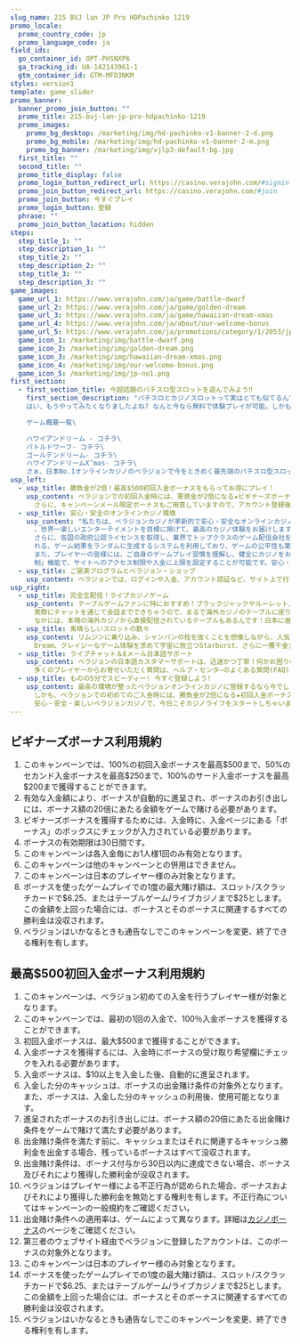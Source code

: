 ```yaml
---
slug_name: 215 BVJ lan JP Pro HDPachinko 1219
promo_locale:
  promo_country_code: jp
  promo_language_code: ja
field_ids:
  go_container_id: OPT-PHSNXP6
  ga_tracking_id: UA-142143961-1
  gtm_container_id: GTM-MFD3NKM
styles: version1
template: game_slider
promo_banner:
  banner_promo_join_button: ""
  promo_title: 215-bvj-lan-jp-pro-hdpachinko-1219
  promo_images:
    promo_bg_desktop: /marketing/img/hd-pachinko-v1-banner-2-d.png
    promo_bg_mobile: /marketing/img/hd-pachinko-v1-banner-2-m.png
    promo_bg_banner: /marketing/img/vjlp3-default-bg.jpg
  first_title: ""
  second_title: ""
  promo_title_display: false
  promo_login_button_redirect_url: https://casino.verajohn.com/#signin
  promo_join_button_redirect_url: https://casino.verajohn.com/#join
  promo_join_button: 今すぐプレイ
  promo_login_button: 登録 
  phrase: ""
  promo_join_button_location: hidden
steps:
  step_title_1: ""
  step_description_1: ""
  step_title_2: ""
  step_description_2: ""
  step_title_3: ""
  step_description_3: ""
game_images:
  game_url_1: https://www.verajohn.com/ja/game/battle-dwarf
  game_url_2: https://www.verajohn.com/ja/game/golden-dream
  game_url_3: https://www.verajohn.com/ja/game/hawaiian-dream-xmas
  game_url_4: https://www.verajohn.com/ja/about/our-welcome-bonus
  game_url_5: https://www.verajohn.com/ja/promotions/category/1/2053/jp-no1.20181123
  game_icon_1: /marketing/img/battle-dwarf.png
  game_icon_2: /marketing/img/golden-dream.png
  game_icon_3: /marketing/img/hawaiian-dream-xmas.png
  game_icon_4: /marketing/img/our-welcome-bonus.png
  game_icon_5: /marketing/img/jp-no1.png
first_section:
  - first_section_title: 今超話題のパチスロ型スロットを遊んでみよう‼
    first_section_description: "パチスロとカジノスロットって実はとても似てるんです!しかも統計的にはなんと還元率はパチンコ、パチスロよりもはるかに高い！?パチスロの一般的な還元率は約80%と言われています。カジノスロットだとなんと最低でも「95％」はあるんです‼\
    はい、もうやってみたくなりましたよね? なんと今なら無料で体験プレイが可能。しかもパチスロでもおなじみなゲーム概要がこの下からすべてチェックすることができちゃいます！\

    ゲーム概要一覧\

    ハワイアンドリーム - コチラ\
    バトルドワーフ- コチラ\
    ゴールデンドリーム- コチラ\
    ハワイアンドリームX’mas- コチラ\
    さぁ、日本No.1オンラインカジノのベラジョンで今をときめく最先端のパチスロ型スロットを堪能しましょう‼"
usp_left:
  - usp_title: 勝負金が2倍！最高$500初回入金ボーナスをもらってお得にプレイ！
    usp_content: ベラジョンでの初回入金時には、軍資金が2倍になる★ビギナーズボーナス★がお待ちしています！最高$500までもらえる、100%入金ボーナスを受け取って、いろんなゲームにトライしてみましょう！
      さらに、キャンペーンメール限定ボーナスもご用意していますので、アカウント登録後、キャンペーンメールの配信設定をオンにすることをお忘れなく♪
  - usp_title: 安心・安全のオンラインカジノ環境
    usp_content: "私たちは、ベラジョンカジノが革新的で安心・安全なオンラインカジノであり、食パン以来の大発明★と自負しています！経験豊富なプロ集団が\
      、世界一楽しいエンターテイメントを目標に掲げて、最高のカジノ体験をお届けします！
      さらに、各国の政府公認ライセンスを取得し、業界でトップクラスのゲーム配信会社を導入。カジノで遊べる製品は、ランダム・ナンバー・ジェネレーターと呼ば\
      れる、ゲーム結果をランダムに生成するシステムを利用しており、ゲームの公平性も第三者機関によって保証されています。
      また、プレイヤーの皆様には、ご自身のゲームプレイ習慣を理解し、健全にカジノをお楽しみいただきたいと思っています。当サイトでご利用いただける「自己規\
      制」機能で、サイトへのアクセス制限や入金に上限を設定することが可能です。安心・安全に、楽しくカジノライフを始めちゃおう！ "
  - usp_title: ご褒美プログラムとベラジョン・ショップ
    usp_content: ベラジョンでは、ログインや入金、アカウント認証など、サイト上で行うあらゆるアクションにより、ご褒美としてコインがもらえます。これらのコインは、ベラジョン・ショップでのお得なアイテムを購入時に使用できちゃいます！コインが増えるとレベルも更新され、入金ボーナス、フリースピン、特定のゲームで利用できるボーナスなど、様々なアイテムの購入が可能になります。期間限定アイテムやお得なアイテムも盛りだくさん！中には、キャッシュに変換できるコインもありますよ！ベラジョン・ショップでは様々な人気アイテムを多数取り揃えていますので、ぜひ合わせてご利用ください♪
usp_right:
  - usp_title: 完全生配信！ライブカジノゲーム
    usp_content: テーブルゲームファンに特におすすめ！ブラックジャックやルーレット、バカラやビデオポーカーなど、バライティ豊かなゲームをと揃えています♪しかも、ライブカジノだから、リアルタイムでディーラーと対戦できるんです！
      実際にチャットを通じて会話までできちゃうので、まるで海外カジノのテーブルに座り、実際にディーラーと対戦してるかのような感覚を味わえます！
      なかには、本場の海外カジノから直接配信されているテーブルもあるんです！日本に居ながらにして本場カジノがお手軽に体験できちゃう、オンラインカジノならではのライブゲームはクセになること間違いなし★
  - usp_title: 素晴らしいスロットの数々
    usp_content: リムジンに乗り込み、シャンパンの栓を抜くことを想像しながら、人気スロットゲームをプレイし始めませんか？パチスロ風スロットの元祖、Hawaiian
      Dream、クレイジーなゲーム体験を求めて宇宙に旅立つStarburst、さらに一攫千金ジャックポットゲームなど。今すぐプレイして、お気に入りゲームを見つけてみてください！もちろん、パソコン、モバイルなど、利用端末に関わらず、いつでもどこでも最高のゲームをお楽しみいただけます！
  - usp_title: ライブチャット＆Eメール日本語サポート
    usp_content: ベラジョンの日本語カスタマーサポートは、迅速かつ丁寧！何かお困りのことがありましたら、お気軽にお問い合わせください♪
      多くのプレイヤーからお寄せいただく質問は、ヘルプ・センタ―のよくある質問(FAQ)または「ヘルプ」よりご確認いただけます。
  - usp_title: ものの5分でスピーディー! 今すぐ登録しよう!
    usp_content: 最高の環境が整ったベラジョンオンラインカジノに登録するなら今でしょ！
      しかも、ベラジョンでの初めてのご入金時には、勝負金が2倍になる★初回入金ボーナス★が、最大$500までもらえます！
      安心・安全・楽しいベラジョンカジノで、今日こそカジノライフをスタートしちゃいましょう！グッドラック！
---
```

<section>
    <div>
      <h2>ビギナーズボーナス利用規約</h2>
      <ol>
        <li>このキャンペーンでは、100%の初回入金ボーナスを最高$500まで、50%のセカンド入金ボーナスを最高$250まで、100%のサード入金ボーナスを最高$200まで獲得することができます。
        </li>
        <li>
          有効な入金額により、ボーナスが自動的に進呈され、ボーナスのお引き出しには、ボーナス額の20倍にあたる金額をゲームで賭ける必要があります。
        </li>
        <li>
          ビギナーズボーナスを獲得するためには、入金時に、入金ページにある「ボーナス」のボックスにチェックが入力されている必要があります。
        </li>
        <li>
          ボーナスの有効期限は30日間です。
        </li>
        <li>
          このキャンペーンは各入金毎にお1人様1回のみ有効となります。
        </li>
        <li>
          このキャンペーンは他のキャンペーンとの併用はできません。
        </li>
        <li>
          このキャンペーンは日本のプレイヤー様のみ対象となります。
        </li>
        <li>
          ボーナスを使ったゲームプレイでの1度の最大賭け額は、スロット/スクラッチカードで$6.25、またはテーブルゲーム/ライブカジノまで$25とします。この金額を上回った場合には、ボーナスとそのボーナスに関連するすべての勝利金は没収されます。
        </li>
        <li>
          ベラジョンはいかなるときも通告なしでこのキャンペーンを変更、終了できる権利を有します。
        </li>
        </ol>
      <div class="separator" />
  </div>
</section>


<section>
    <div>
      <h2>最高$500初回入金ボーナス利用規約</h2>
      <ol>
          <li>このキャンペーンは、ベラジョン初めての入金を行うプレイヤー様が対象となります。</li>
          <li>このキャンペーンでは、最初の1回の入金で、100％入金ボーナスを獲得することができます。</li>
          <li>初回入金ボーナスは、最大$500まで獲得することができます。</li>
          <li>入金ボーナスを獲得するには、入金時にボーナスの受け取り希望欄にチェックを入れる必要があります。</li>
          <li>入金ボーナスは、$10以上を入金した後、自動的に進呈されます。</li>
          <li>入金した分のキャッシュは、ボーナスの出金賭け条件の対象外となります。また、ボーナスは、入金した分のキャッシュの利用後、使用可能となります。</li>
          <li>進呈されたボーナスのお引き出しには、ボーナス額の20倍にあたる出金賭け条件をゲームで賭けて満たす必要があります。</li>
          <li>出金賭け条件を満たす前に、キャッシュまたはそれに関連するキャッシュ勝利金を出金する場合、残っているボーナスはすべて没収されます。</li>
          <li>出金賭け条件は、ボーナス付与から30日以内に達成できない場合、ボーナス及びそれにより獲得した勝利金が没収されます。</li>
          <li>ベラジョンはプレイヤー様による不正行為が認められた場合、ボーナスおよびそれにより獲得した勝利金を無効とする権利を有します。不正行為についてはキャンペーンの一般規約をご確認ください。</li>
          <li>出金賭け条件への適用率は、ゲームによって異なります。詳細は<a href="https://www.verajohn.com/ja/about/our-casino-bonuses">カジノボーナス</a>のページをご確認ください。</li>
          <li>第三者のウェブサイト経由でベラジョンに登録したアカウントは、このボーナスの対象外となります。</li>
          <li>このキャンペーンは日本のプレイヤー様のみ対象となります。</li>
          <li>ボーナスを使ったゲームプレイでの1度の最大賭け額は、スロット/スクラッチカードで$6.25、またはテーブルゲーム/ライブカジノまで$25とします。この金額を上回った場合には、ボーナスとそのボーナスに関連するすべての勝利金は没収されます。</li>
          <li>ベラジョンはいかなるときも通告なしでこのキャンペーンを変更、終了できる権利を有します。</li>
      </ol>
  </div>
</section>
